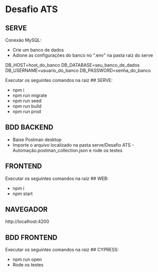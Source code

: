 # Desafio ATS

## SERVE

Conexão MySQL:
- Crie um banco de dados
- Adione as configurações do banco no ".env" na pasta raiz do serve

DB_HOST=host_do_banco
DB_DATABASE=seu_banco_de_dados
DB_USERNAME=usuario_do_banco
DB_PASSWORD=senha_do_banco

Executar os seguintes comandos na raiz ## SERVE:
- npm i
- npm run migrate
- npm run seed
- npm run build
- npm run prod

## BDD BACKEND
- Baixe Postman desktop
- Importe o arquivo localizado na pasta serve/Desafio ATS - Automação.postman_collection.json e rode os testes

## FRONTEND

Executar os seguintes comandos na raiz ## WEB:
- npm i
- npm start

## NAVEGADOR
http://localhost:4200

## BDD FRONTEND

Executar os seguintes comandos na raiz ## CYPRESS:
- npm run open
- Rode os testes
